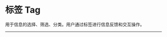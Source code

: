 # 标签 Tag

用于信息的选择、筛选、分类。用户通过标签进行信息反馈和交互操作。

---

<script setup>
import TagBasicUse from "./component/tag-basic-use.md"
import TagClose from "./component/tag-close.md"
import TagEdit from "./component/tag-edit.md"
import TagCheck from "./component/tag-check.md"
import TagColor from "./component/tag-color.md"
import TagSize from "./component/tag-size.md"
import TagLoading from "./component/tag-loading.md"
import TagIcon from "./component/tag-icon.md"
import TagBorder from "./component/tag-border.md"
import TagApi from "./component/tag-api.md"
import TagTip from "./component/tag-tip.md"
</script>

<tag-basic-use />
<tag-close />
<tag-edit />
<tag-check />
<tag-color />
<tag-size />
<tag-loading />
<tag-icon />
<tag-border />

<tag-api />
<tag-tip />
